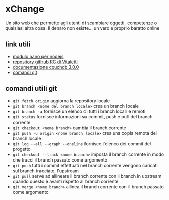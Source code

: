 # xChange
Un sito web che permette agli utenti di scambiare oggetti, competenze o qualsiasi altra cosa. Il denaro non esiste... un vero e proprio baratto online

## link utili
- [modulo nano per nodejs]([https://link](https://www.npmjs.com/package/nano))
- [repository github RC di Vitaletti]([https://link](https://github.com/andreavitaletti/RC))
- [documentazione couchdb 3.0.0](https://docs.couchdb.org/en/3.0.0/index.html)
- [comandi git](https://www.instagram.com/p/B_mngFBAPJO/?igshid=1vzzdu5g38dpm)

## comandi utili git
- `git fetch origin` aggiorna la repository locale
- `git branch <nome del branch locale>` crea un branch locale
- `git branch -a` fornisce un elenco di tutti i branch locali e remoti
- `git status` fornisce informazioni su commit, push e pull del branch corrente
- `git checkout <nome branch>` cambia il branch corrente
- `git push -u origin <nome branch locale>` crea una copia remota del branch locale
- `git log --all --graph --oneline` fornisce l'elenco dei commit del progetto
- `git checkout --track <nome branch>` imposta il branch corrente in modo che tracci il branch passato come argomento
- `git push` tutti i commit effettuati nel branch corrente vengono caricati sul branch tracciato, l'upstream
- `git pull` serve ad allineare il branch corrente con il branch in upstream quando questo è avanti rispetto al branch corrente
- `git merge <nome branch>` allinea il branch corrente con il branch passato come argomento